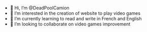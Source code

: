 - 👋 Hi, I’m @DeadPoolCamion
- 👀 I’m interested in the creation of website to play video games
- 🌱 I’m currently learning to read and write in French and English
- 💞️ I’m looking to collaborate on video games improvement

<!---
DeadPoolCamion/DeadPoolCamion is a ✨ special ✨ repository because its `README.md` (this file) appears on your GitHub profile.
You can click the Preview link to take a look at your changes.
--->

